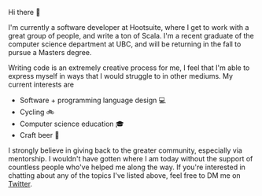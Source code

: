 Hi there 👋

I'm currently a software developer at Hootsuite, where I get to work with a great group of people, and write a ton of Scala. I'm a recent graduate of the computer science department at UBC, and will be returning in the fall to pursue a Masters degree.

Writing code is an extremely creative process for me, I feel that I'm able to express myself in ways that I would struggle to in other mediums. My current interests are
* Software + programming language design 💻
* Cycling 🚲
* Computer science education 🎓 
* Craft beer 🍺

I strongly believe in giving back to the greater community, especially via mentorship. I wouldn't have gotten where I am today without the support of countless people who've helped me along the way. If you're interested in chatting about any of the topics I've listed above, feel free to DM me on [Twitter](https://twitter.com/yoo_hoo_yoo).
